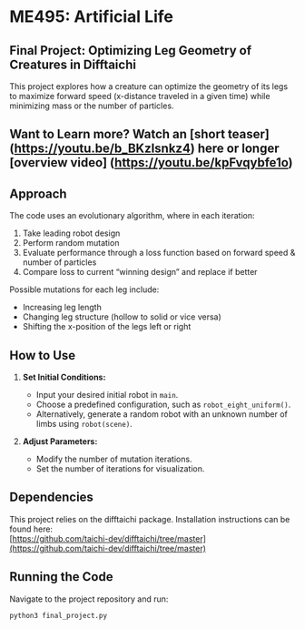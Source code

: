 # ME495: Artificial Life

## Final Project: Optimizing Leg Geometry of Creatures in Difftaichi

This project explores how a creature can optimize the geometry of its legs to maximize forward speed (x-distance traveled in a given time) while minimizing mass or the number of particles.  



## Want to Learn more? Watch an [short teaser] (https://youtu.be/b_BKzIsnkz4) here or longer [overview video] (https://youtu.be/kpFvqybfe1o)


## Approach  

The code uses an evolutionary algorithm, where in each iteration:  
1. Take leading robot design 
2. Perform random mutation 
3. Evaluate performance through a loss function based on forward speed & number of particles
4. Compare loss to current “winning design” and replace if better 
 

Possible mutations for each leg include:  
- Increasing leg length  
- Changing leg structure (hollow to solid or vice versa)  
- Shifting the x-position of the legs left or right  

## How to Use  

1. **Set Initial Conditions:**  
   - Input your desired initial robot in `main`.  
   - Choose a predefined configuration, such as `robot_eight_uniform()`.  
   - Alternatively, generate a random robot with an unknown number of limbs using `robot(scene)`.  

2. **Adjust Parameters:**  
   - Modify the number of mutation iterations.  
   - Set the number of iterations for visualization.  

## Dependencies  

This project relies on the difftaichi package. Installation instructions can be found here:  
[https://github.com/taichi-dev/difftaichi/tree/master](https://github.com/taichi-dev/difftaichi/tree/master)  

## Running the Code  

Navigate to the project repository and run:  

```bash
python3 final_project.py

